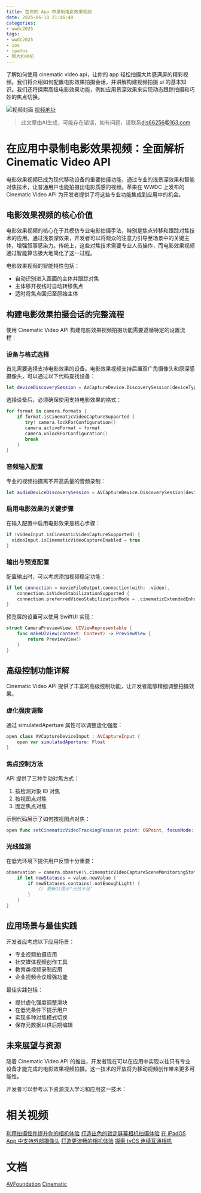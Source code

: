 ```yaml
---
title: 在你的 App 中录制电影效果视频
date: 2025-06-10 21:46:48
categories:
- wwdc2025
tags:
- wwdc2025
- ios
- ipados
- 照片和相机
---
```

了解如何使用 cinematic video api，让你的 app 轻松拍摄大片感满屏的精彩视频。我们将介绍如何配置电影效果拍摄会话，并讲解构建视频拍摄 ui 的基本知识。我们还将探索高级电影效果功能，例如应用景深效果来实现动态跟踪拍摄和巧妙的焦点切换。
<!--more-->

![视频封面](https://devimages-cdn.apple.com/wwdc-services/images/3055294D-836B-4513-B7B0-0BC5666246B0/10068/10068_wide_250x141_2x.jpg)
[视频地址](https://developer.apple.com/cn/videos/play/wwdc2025/319/)
> 此文章由AI生成，可能存在错误，如有问题，请联系[djs66256@163.com](djs66256@163.com)

# 在应用中录制电影效果视频：全面解析 Cinematic Video API

电影效果视频已成为现代移动设备的重要拍摄功能，通过专业的浅景深效果和智能对焦技术，让普通用户也能拍摄出电影质感的视频。苹果在 WWDC 上发布的 Cinematic Video API 为开发者提供了将这些专业功能集成到应用中的机会。

## 电影效果视频的核心价值

电影效果视频的核心在于其模仿专业电影拍摄手法，特别是焦点转移和跟踪对焦技术的应用。通过浅景深效果，开发者可以将观众的注意力引导至场景中的关键主体，增强叙事感染力。传统上，这些对焦技术需要专业人员操作，而电影效果视频通过智能算法极大地简化了这一过程。

电影效果视频的智能特性包括：
- 自动识别进入画面的主体并跟踪对焦
- 主体移开视线时自动转移焦点
- 适时将焦点回归至原始主体

## 构建电影效果拍摄会话的完整流程

使用 Cinematic Video API 构建电影效果视频拍摄功能需要遵循特定的设置流程：

### 设备与格式选择

首先需要选择支持电影效果的设备。电影效果视频支持后置双广角摄像头和原深感摄像头，可以通过以下代码查找设备：

```swift
let deviceDiscoverySession = AVCaptureDevice.DiscoverySession(deviceTypes: [.builtInDualWideCamera], mediaType: .video, position: .back)
```

选择设备后，必须确保使用支持电影效果的格式：

```swift
for format in camera.formats {
    if format.isCinematicVideoCaptureSupported {
       try! camera.lockForConfiguration()
       camera.activeFormat = format
       camera.unlockForConfiguration()
       break
    }
}
```

### 音频输入配置

专业的视频拍摄离不开高质量的音频录制：

```swift
let audioDeviceDiscoverySession = AVCaptureDevice.DiscoverySession(deviceTypes [.microphone], mediaType: .audio, position: .unspecified)
```

### 启用电影效果的关键步骤

在输入配置中启用电影效果是核心步骤：

```swift
if (videoInput.isCinematicVideoCaptureSupported) {
  videoInput.isCinematicVideoCaptureEnabled = true
}
```

### 输出与预览配置

配置输出时，可以考虑添加视频稳定功能：

```swift
if let connection = movieFileOutput.connection(with: .video), 
    connection.isVideoStabilizationSupported {
    connection.preferredVideoStabilizationMode = .cinematicExtendedEnhanced
}
```

预览层的设置可以使用 SwiftUI 实现：

```swift
struct CameraPreviewView: UIViewRepresentable {
    func makeUIView(context: Context) -> PreviewView {
        return PreviewView()
    }
}
```

## 高级控制功能详解

Cinematic Video API 提供了丰富的高级控制功能，让开发者能够精细调整拍摄效果。

### 虚化强度调整

通过 simulatedAperture 属性可以调整虚化强度：

```swift
open class AVCaptureDeviceInput : AVCaptureInput {
    open var simulatedAperture: Float
}
```

### 焦点控制方法

API 提供了三种手动对焦方式：

1. 按检测对象 ID 对焦
2. 按视图点对焦
3. 固定焦点对焦

示例代码展示了如何按视图点对焦：

```swift
open func setCinematicVideoTrackingFocus(at point: CGPoint, focusMode: AVCaptureDevice.CinematicVideoFocusMode)
```

### 光线监测

在低光环境下提供用户反馈十分重要：

```swift
observation = camera.observe(\.cinematicVideoCaptureSceneMonitoringStatuses) { _, value in
    if let newStatuses = value.newValue {
        if newStatuses.contains(.notEnoughLight) {
            // 更新UI提示"光线不足"
        }
    }
}
```

## 应用场景与最佳实践

开发者应考虑以下应用场景：
- 专业视频拍摄应用
- 社交媒体视频创作工具
- 教育类视频录制应用
- 企业视频会议增强功能

最佳实践包括：
- 提供虚化强度调整滑块
- 在低光条件下提示用户
- 实现多种对焦模式切换
- 保存元数据以供后期编辑

## 未来展望与资源

随着 Cinematic Video API 的推出，开发者现在可以在应用中实现以往只有专业设备才能完成的电影效果视频拍摄。这一技术的开放将为移动视频创作带来更多可能性。

开发者可以参考以下资源深入学习和应用这一技术：

# 相关视频

[利用拍摄控件提升你的相机体验](https://developer.apple.com/videos/play/wwdc2025/253)
[打造出色的锁定屏幕相机拍摄体验](https://developer.apple.com/videos/play/wwdc2024/10204)
[在 iPadOS App 中支持外部摄像头](https://developer.apple.com/videos/play/wwdc2023/10106)
[打造更流畅的相机体验](https://developer.apple.com/videos/play/wwdc2023/10105)
[探索 tvOS 连续互通相机](https://developer.apple.com/videos/play/wwdc2023/10256)

# 文档

[AVFoundation](https://developer.apple.com/documentation/AVFoundation)
[Cinematic](https://developer.apple.com/documentation/Cinematic)
